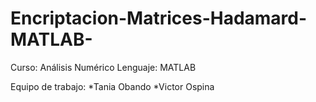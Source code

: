 # Encriptacion-Matrices-Hadamard-MATLAB-

Curso: Análisis Numérico
Lenguaje: MATLAB

Equipo de trabajo:  *Tania Obando
                    *Victor Ospina
                   
